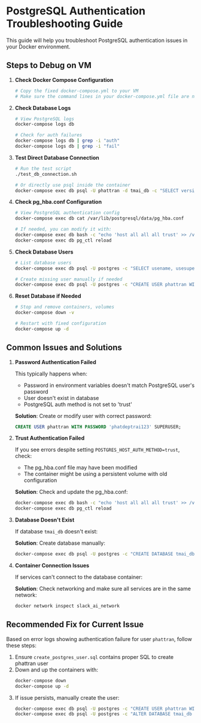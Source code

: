 # PostgreSQL Authentication Troubleshooting Guide

This guide will help you troubleshoot PostgreSQL authentication issues in your Docker environment.

## Steps to Debug on VM

1. **Check Docker Compose Configuration**

   ```bash
   # Copy the fixed docker-compose.yml to your VM
   # Make sure the command lines in your docker-compose.yml file are not truncated
   ```

2. **Check Database Logs**

   ```bash
   # View PostgreSQL logs
   docker-compose logs db
   
   # Check for auth failures
   docker-compose logs db | grep -i "auth"
   docker-compose logs db | grep -i "fail"
   ```

3. **Test Direct Database Connection**

   ```bash
   # Run the test script
   ./test_db_connection.sh
   
   # Or directly use psql inside the container
   docker-compose exec db psql -U phattran -d tmai_db -c "SELECT version();"
   ```

4. **Check pg_hba.conf Configuration**

   ```bash
   # View PostgreSQL authentication config
   docker-compose exec db cat /var/lib/postgresql/data/pg_hba.conf
   
   # If needed, you can modify it with:
   docker-compose exec db bash -c "echo 'host all all all trust' >> /var/lib/postgresql/data/pg_hba.conf"
   docker-compose exec db pg_ctl reload
   ```

5. **Check Database Users**

   ```bash
   # List database users
   docker-compose exec db psql -U postgres -c "SELECT usename, usesuper FROM pg_user;"
   
   # Create missing user manually if needed
   docker-compose exec db psql -U postgres -c "CREATE USER phattran WITH SUPERUSER PASSWORD 'phatdeptrai123';"
   ```

6. **Reset Database if Needed**

   ```bash
   # Stop and remove containers, volumes
   docker-compose down -v
   
   # Restart with fixed configuration
   docker-compose up -d
   ```

## Common Issues and Solutions

1. **Password Authentication Failed**
   
   This typically happens when:
   - Password in environment variables doesn't match PostgreSQL user's password
   - User doesn't exist in database
   - PostgreSQL auth method is not set to 'trust'
   
   **Solution**: Create or modify user with correct password:
   ```sql
   CREATE USER phattran WITH PASSWORD 'phatdeptrai123' SUPERUSER;
   ```

2. **Trust Authentication Failed**
   
   If you see errors despite setting `POSTGRES_HOST_AUTH_METHOD=trust`, check:
   - The pg_hba.conf file may have been modified
   - The container might be using a persistent volume with old configuration
   
   **Solution**: Check and update the pg_hba.conf:
   ```bash
   docker-compose exec db bash -c "echo 'host all all all trust' >> /var/lib/postgresql/data/pg_hba.conf"
   docker-compose exec db pg_ctl reload
   ```

3. **Database Doesn't Exist**
   
   If database `tmai_db` doesn't exist:
   
   **Solution**: Create database manually:
   ```bash
   docker-compose exec db psql -U postgres -c "CREATE DATABASE tmai_db OWNER phattran;"
   ```

4. **Container Connection Issues**
   
   If services can't connect to the database container:
   
   **Solution**: Check networking and make sure all services are in the same network:
   ```bash
   docker network inspect slack_ai_network
   ```

## Recommended Fix for Current Issue

Based on error logs showing authentication failure for user `phattran`, follow these steps:

1. Ensure `create_postgres_user.sql` contains proper SQL to create phattran user
2. Down and up the containers with:
   ```bash
   docker-compose down
   docker-compose up -d
   ```
3. If issue persists, manually create the user:
   ```bash
   docker-compose exec db psql -U postgres -c "CREATE USER phattran WITH SUPERUSER PASSWORD 'phatdeptrai123';"
   docker-compose exec db psql -U postgres -c "ALTER DATABASE tmai_db OWNER TO phattran;"
   ``` 